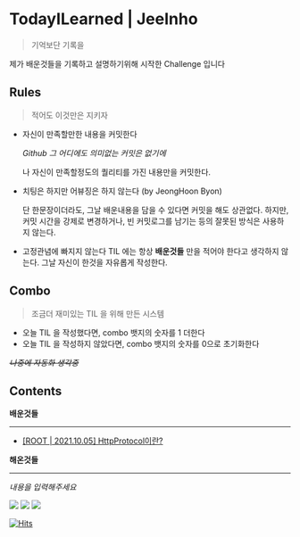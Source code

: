 # TodayILearned | JeeInho
> 기억보단 기록을

제가 배운것들을 기록하고 설명하기위해 시작한 Challenge 입니다

## Rules
> 적어도 이것만은 지키자
- 자신이 만족할만한 내용을 커밋한다

    _Github 그 어디에도 의미없는 커밋은 없기에_

    나 자신이 만족할정도의 퀄리티를 가진 내용만을 커밋한다.
- 치팅은 하지만 어뷰징은 하지 않는다 (by JeongHoon Byon)

    단 한문장이더라도, 그날 배운내용을 담을 수 있다면 커밋을 해도 상관없다.
    하지만, 커밋 시간을 강제로 변경하거나, 빈 커밋로그를 남기는 등의 잘못된 방식은 사용하지 않는다.
- 고정관념에 빠지지 않는다
    TIL 에는 항상 **배운것들** 만을 적어야 한다고 생각하지 않는다.
    그날 자신이 한것을 자유롭게 작성한다.
## Combo
> 조금더 재미있는 TIL 을 위해 만든 시스템
- 오늘 TIL 을 작성했다면, combo 뱃지의 숫자를 1 더한다
- 오늘 TIL 을 작성하지 않았다면, combo 뱃지의 숫자를 0으로 초기화한다

_~~나중에 자동화 생각중~~_
## Contents

**배운것들**
- - -
- [[ROOT | 2021.10.05] HttpProtocol이란?](https://github.com/key-del-jeeinho/TIL/blob/main/web/root/http-protocol.md)


**해온것들**
- - -
_내용을 입력해주세요_

![](https://img.shields.io/badge/since-2021.10.05-FA5996)
![](https://img.shields.io/badge/author-JeeInho-5BE1C8)
![](https://img.shields.io/badge/combo-1-0A4DC8)

[![Hits](https://hits.seeyoufarm.com/api/count/incr/badge.svg?url=https%3A%2F%2Fgithub.com%2Fkey-del-jeeinho%2FTIL&count_bg=%2379C83D&title_bg=%23555555&icon=riotgames.svg&icon_color=%23E7E7E7&title=TIL-Challagne&edge_flat=false)](https://hits.seeyoufarm.com)

